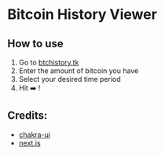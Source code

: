 # Bitcoin History Viewer 

## How to use
1. Go to [btchistory.tk](https://btchistory.tk/)
2. Enter the amount of bitcoin you have
3. Select your desired time period
4. Hit ➡️ !


## Credits: 
- [chakra-ui](https://github.com/chakra-ui/chakra-ui)
- [next.js](https://nextjs.org/)
